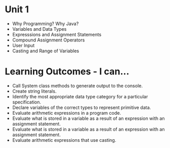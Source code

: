# Unit 1

* Why Programming? Why Java?
* Variables and Data Types
* Expresssions and Assignment Statements
* Compound Assignment Operators
* User Input
* Casting and Range of Variables

# Learning Outcomes - I can...
* Call System class methods to generate output to the console.
* Create string literals.
* Identify the most appropriate data type category for a particular specification.
* Declare variables of the correct types to represent primitive data.
* Evaluate arithmetic expressions in a program code.
* Evaluate what is stored in a variable as a result of an expression with an assignment statement.
* Evaluate what is stored in a variable as a result of an expression with an assignment statement.
* Evaluate arithmetic expressions that use casting.
